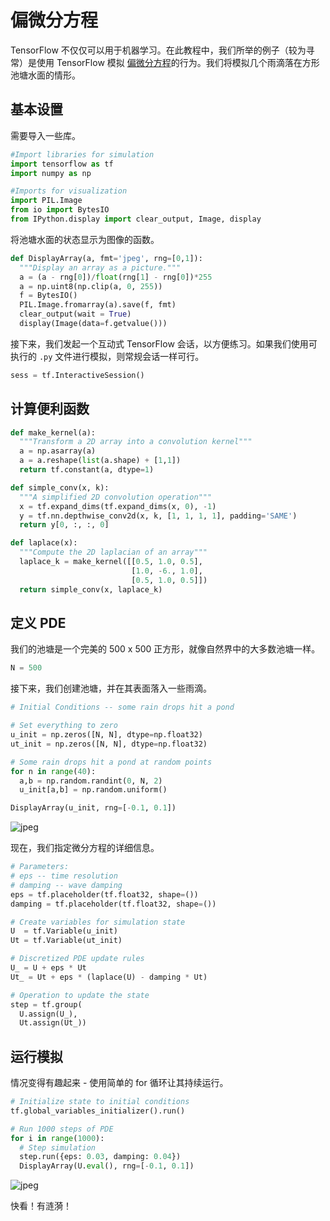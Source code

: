 # 偏微分方程

TensorFlow 不仅仅可以用于机器学习。在此教程中，我们所举的例子（较为寻常）是使用 TensorFlow 模拟
[偏微分方程](
https://en.wikipedia.org/wiki/Partial_differential_equation)的行为。我们将模拟几个雨滴落在方形池塘水面的情形。


## 基本设置

需要导入一些库。

```python
#Import libraries for simulation
import tensorflow as tf
import numpy as np

#Imports for visualization
import PIL.Image
from io import BytesIO
from IPython.display import clear_output, Image, display
```

将池塘水面的状态显示为图像的函数。

```python
def DisplayArray(a, fmt='jpeg', rng=[0,1]):
  """Display an array as a picture."""
  a = (a - rng[0])/float(rng[1] - rng[0])*255
  a = np.uint8(np.clip(a, 0, 255))
  f = BytesIO()
  PIL.Image.fromarray(a).save(f, fmt)
  clear_output(wait = True)
  display(Image(data=f.getvalue()))
```

接下来，我们发起一个互动式 TensorFlow 会话，以方便练习。如果我们使用可执行的 `.py` 文件进行模拟，则常规会话一样可行。

```python
sess = tf.InteractiveSession()
```

## 计算便利函数


```python
def make_kernel(a):
  """Transform a 2D array into a convolution kernel"""
  a = np.asarray(a)
  a = a.reshape(list(a.shape) + [1,1])
  return tf.constant(a, dtype=1)

def simple_conv(x, k):
  """A simplified 2D convolution operation"""
  x = tf.expand_dims(tf.expand_dims(x, 0), -1)
  y = tf.nn.depthwise_conv2d(x, k, [1, 1, 1, 1], padding='SAME')
  return y[0, :, :, 0]

def laplace(x):
  """Compute the 2D laplacian of an array"""
  laplace_k = make_kernel([[0.5, 1.0, 0.5],
                           [1.0, -6., 1.0],
                           [0.5, 1.0, 0.5]])
  return simple_conv(x, laplace_k)
```

## 定义 PDE

我们的池塘是一个完美的 500 x 500 正方形，就像自然界中的大多数池塘一样。

```python
N = 500
```

接下来，我们创建池塘，并在其表面落入一些雨滴。

```python
# Initial Conditions -- some rain drops hit a pond

# Set everything to zero
u_init = np.zeros([N, N], dtype=np.float32)
ut_init = np.zeros([N, N], dtype=np.float32)

# Some rain drops hit a pond at random points
for n in range(40):
  a,b = np.random.randint(0, N, 2)
  u_init[a,b] = np.random.uniform()

DisplayArray(u_init, rng=[-0.1, 0.1])
```

![jpeg](https://www.tensorflow.org/images/pde_output_1.jpg)


现在，我们指定微分方程的详细信息。


```python
# Parameters:
# eps -- time resolution
# damping -- wave damping
eps = tf.placeholder(tf.float32, shape=())
damping = tf.placeholder(tf.float32, shape=())

# Create variables for simulation state
U  = tf.Variable(u_init)
Ut = tf.Variable(ut_init)

# Discretized PDE update rules
U_ = U + eps * Ut
Ut_ = Ut + eps * (laplace(U) - damping * Ut)

# Operation to update the state
step = tf.group(
  U.assign(U_),
  Ut.assign(Ut_))
```

## 运行模拟

情况变得有趣起来 - 使用简单的 for 循环让其持续运行。

```python
# Initialize state to initial conditions
tf.global_variables_initializer().run()

# Run 1000 steps of PDE
for i in range(1000):
  # Step simulation
  step.run({eps: 0.03, damping: 0.04})
  DisplayArray(U.eval(), rng=[-0.1, 0.1])
```

![jpeg](../../images/pde_output_2.jpg)

快看！有涟漪！
